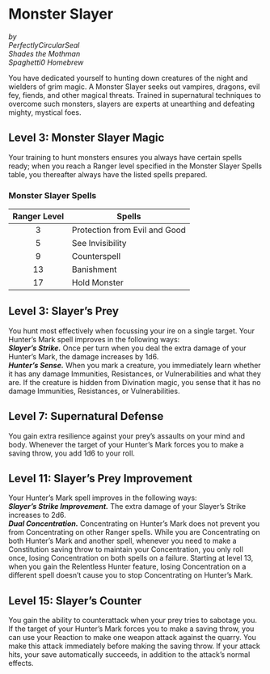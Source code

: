 # Monster Slayer
*by*  
*PerfectlyCircularSeal*  
*Shades the Mothman*  
*Spaghetti0 Homebrew*  

You have dedicated yourself to hunting down creatures of the night and wielders of grim magic. A Monster Slayer seeks out vampires, dragons, evil fey, fiends, and other magical threats. Trained in supernatural techniques to overcome such monsters, slayers are experts at unearthing and defeating mighty, mystical foes.

## Level 3: Monster Slayer Magic
Your training to hunt monsters ensures you always have certain spells ready; when you reach a Ranger level specified in the Monster Slayer Spells table, you thereafter always have the listed spells prepared.

### Monster Slayer Spells
| Ranger Level |             Spells            |
| :----------: | ----------------------------- |
|       3      | Protection from Evil and Good |
|       5      | See Invisibility              |
|       9      | Counterspell                  |
|       13     | Banishment                    |
|       17     | Hold Monster                  |

## Level 3: Slayer’s Prey 
You hunt most effectively when focussing your ire on a single target. Your Hunter’s Mark spell improves in the following ways:  
***Slayer’s Strike.*** Once per turn when you deal the extra damage of your Hunter’s Mark, the damage increases by 1d6.   
***Hunter’s Sense.*** When you mark a creature, you immediately learn whether it has any damage Immunities, Resistances, or Vulnerabilities and what they are. If the creature is hidden from Divination magic, you sense that it has no damage Immunities, Resistances, or Vulnerabilities.

## Level 7: Supernatural Defense
You gain extra resilience against your prey’s assaults on your mind and body. Whenever the target of your Hunter’s Mark forces you to make a saving throw, you add 1d6 to your roll.

## Level 11: Slayer’s Prey Improvement
Your Hunter’s Mark spell improves in the following ways:  
***Slayer’s Strike Improvement.*** The extra damage of your Slayer’s Strike increases to 2d6.  
***Dual Concentration.*** Concentrating on Hunter’s Mark does not prevent you from Concentrating on other Ranger spells. While you are Concentrating on both Hunter’s Mark and another spell, whenever you need to make a Constitution saving throw to maintain your Concentration, you only roll once, losing Concentration on both spells on a failure. Starting at level 13, when you gain the Relentless Hunter feature, losing Concentration on a different spell doesn’t cause you to stop Concentrating on Hunter’s Mark.

## Level 15: Slayer’s Counter
You gain the ability to counterattack when your prey tries to sabotage you. If the target of your Hunter’s Mark forces you to make a saving throw, you can use your Reaction to make one weapon attack against the quarry. You make this attack immediately before making the saving throw. If your attack hits, your save automatically succeeds, in addition to the attack’s normal effects.